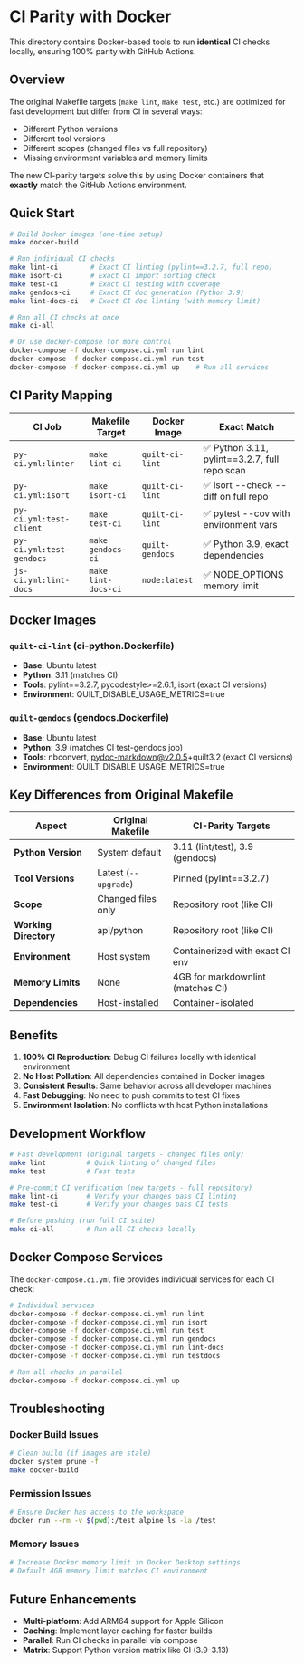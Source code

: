 # CI Parity with Docker

This directory contains Docker-based tools to run **identical** CI checks locally, ensuring 100% parity with GitHub Actions.

## Overview

The original Makefile targets (`make lint`, `make test`, etc.) are optimized for fast development but differ from CI in several ways:
- Different Python versions 
- Different tool versions
- Different scopes (changed files vs full repository)
- Missing environment variables and memory limits

The new CI-parity targets solve this by using Docker containers that **exactly** match the GitHub Actions environment.

## Quick Start

```bash
# Build Docker images (one-time setup)
make docker-build

# Run individual CI checks
make lint-ci        # Exact CI linting (pylint==3.2.7, full repo)
make isort-ci       # Exact CI import sorting check  
make test-ci        # Exact CI testing with coverage
make gendocs-ci     # Exact CI doc generation (Python 3.9)
make lint-docs-ci   # Exact CI doc linting (with memory limit)

# Run all CI checks at once
make ci-all

# Or use docker-compose for more control
docker-compose -f docker-compose.ci.yml run lint
docker-compose -f docker-compose.ci.yml run test
docker-compose -f docker-compose.ci.yml up    # Run all services
```

## CI Parity Mapping

| CI Job | Makefile Target | Docker Image | Exact Match |
|--------|----------------|--------------|-------------|
| `py-ci.yml:linter` | `make lint-ci` | `quilt-ci-lint` | ✅ Python 3.11, pylint==3.2.7, full repo scan |
| `py-ci.yml:isort` | `make isort-ci` | `quilt-ci-lint` | ✅ isort --check --diff on full repo |
| `py-ci.yml:test-client` | `make test-ci` | `quilt-ci-lint` | ✅ pytest --cov with environment vars |
| `py-ci.yml:test-gendocs` | `make gendocs-ci` | `quilt-gendocs` | ✅ Python 3.9, exact dependencies |
| `js-ci.yml:lint-docs` | `make lint-docs-ci` | `node:latest` | ✅ NODE_OPTIONS memory limit |

## Docker Images

### `quilt-ci-lint` (ci-python.Dockerfile)
- **Base**: Ubuntu latest
- **Python**: 3.11 (matches CI)  
- **Tools**: pylint==3.2.7, pycodestyle>=2.6.1, isort (exact CI versions)
- **Environment**: QUILT_DISABLE_USAGE_METRICS=true

### `quilt-gendocs` (gendocs.Dockerfile)  
- **Base**: Ubuntu latest
- **Python**: 3.9 (matches CI test-gendocs job)
- **Tools**: nbconvert, pydoc-markdown@v2.0.5+quilt3.2 (exact CI versions)
- **Environment**: QUILT_DISABLE_USAGE_METRICS=true

## Key Differences from Original Makefile

| Aspect | Original Makefile | CI-Parity Targets |
|--------|------------------|-------------------|
| **Python Version** | System default | 3.11 (lint/test), 3.9 (gendocs) |
| **Tool Versions** | Latest (`--upgrade`) | Pinned (pylint==3.2.7) |
| **Scope** | Changed files only | Repository root (like CI) |
| **Working Directory** | api/python | Repository root (like CI) |
| **Environment** | Host system | Containerized with exact CI env |
| **Memory Limits** | None | 4GB for markdownlint (matches CI) |
| **Dependencies** | Host-installed | Container-isolated |

## Benefits

1. **100% CI Reproduction**: Debug CI failures locally with identical environment
2. **No Host Pollution**: All dependencies contained in Docker images  
3. **Consistent Results**: Same behavior across all developer machines
4. **Fast Debugging**: No need to push commits to test CI fixes
5. **Environment Isolation**: No conflicts with host Python installations

## Development Workflow

```bash
# Fast development (original targets - changed files only)
make lint          # Quick linting of changed files
make test          # Fast tests

# Pre-commit CI verification (new targets - full repository)
make lint-ci       # Verify your changes pass CI linting
make test-ci       # Verify your changes pass CI tests

# Before pushing (run full CI suite)
make ci-all        # Run all CI checks locally
```

## Docker Compose Services

The `docker-compose.ci.yml` file provides individual services for each CI check:

```bash
# Individual services
docker-compose -f docker-compose.ci.yml run lint
docker-compose -f docker-compose.ci.yml run isort  
docker-compose -f docker-compose.ci.yml run test
docker-compose -f docker-compose.ci.yml run gendocs
docker-compose -f docker-compose.ci.yml run lint-docs
docker-compose -f docker-compose.ci.yml run testdocs

# Run all checks in parallel
docker-compose -f docker-compose.ci.yml up
```

## Troubleshooting

### Docker Build Issues
```bash
# Clean build (if images are stale)
docker system prune -f
make docker-build
```

### Permission Issues
```bash
# Ensure Docker has access to the workspace
docker run --rm -v $(pwd):/test alpine ls -la /test
```

### Memory Issues
```bash
# Increase Docker memory limit in Docker Desktop settings
# Default 4GB memory limit matches CI environment
```

## Future Enhancements

- **Multi-platform**: Add ARM64 support for Apple Silicon
- **Caching**: Implement layer caching for faster builds  
- **Parallel**: Run CI checks in parallel via compose
- **Matrix**: Support Python version matrix like CI (3.9-3.13)